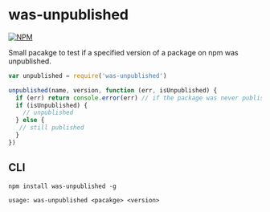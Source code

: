 # was-unpublished
[![NPM](https://nodei.co/npm/was-unpublished.png)](https://nodei.co/npm/was-unpublished/)

Small pacakge to test if a specified version of a package on npm was unpublished.

```js
var unpublished = require('was-unpublished')

unpublished(name, version, function (err, isUnpublished) {
  if (err) return console.error(err) // if the package was never published: error
  if (isUnpublished) {
    // unpublished
  } else {
   // still published
  }
})
```

## CLI

`npm install was-unpublished -g`
```
usage: was-unpublished <pacakge> <version>
```
